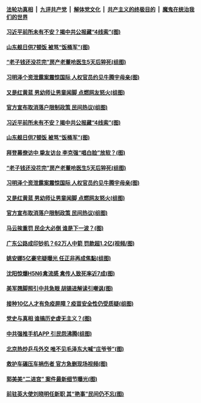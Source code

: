 ####  [法轮功真相](../../../../basic/blob/master/README.md?t=04151332) &nbsp;|&nbsp; [九评共产党](../../../../9ping.md/blob/master/README.md?t=04151332) &nbsp;|&nbsp; [解体党文化](../../../../jtdwh.md/blob/master/README.md?t=04151332)  &nbsp;|&nbsp; [共产主义的终极目的](../../../../gczydzjmd.md/blob/master/README.md?t=04151332) &nbsp;|&nbsp; [魔鬼在统治我们的世界](../../../../mgztzwmdsj.md/blob/master/README.md?t=04151332) 

#### [习近平前所未有不安？揭中共公报藏“4线索”(图)](../pages/p1/968794.md?t=04151332) 

#### [山东舰日供7顿饭 被骂“饭桶军”(图)](../pages/p1/968792.md?t=04151332) 

#### [“老子钱还没花完”房产老董呛医生5天后猝死(组图)](../pages/p1/968771.md?t=04151332) 

#### [习明泽个资泄露案震惊国际 人权官员约见牛腾宇母亲(图)](../pages/p1/968721.md?t=04151332) 

#### [又是红黄蓝 男幼师让男童闻脚 点燃网友怒火(组图)](../pages/p1/968734.md?t=04151332) 

#### [官方宣布取消落户限制政策 民间热议(组图)](../pages/p1/968700.md?t=04151332) 

#### [习近平前所未有不安？揭中共公报藏“4线索”(图)](../pages/p1/968794.md?t=04151332) 

#### [山东舰日供7顿饭 被骂“饭桶军”(图)](../pages/p1/968792.md?t=04151332) 

#### [拜登幕僚访中 挚友访台 李克强“唱白脸”放软？(图)](../pages/p1/968767.md?t=04151332) 

#### [“老子钱还没花完”房产老董呛医生5天后猝死(组图)](../pages/p1/968771.md?t=04151332) 

#### [习明泽个资泄露案震惊国际 人权官员约见牛腾宇母亲(图)](../pages/p1/968721.md?t=04151332) 

#### [又是红黄蓝 男幼师让男童闻脚 点燃网友怒火(组图)](../pages/p1/968734.md?t=04151332) 

#### [官方宣布取消落户限制政策 民间热议(组图)](../pages/p1/968700.md?t=04151332) 


#### [马云挨重罚 民企大必倒 谁是下一波？(图)](../pages/p1/968638.md?t=04151332) 

#### [广东公路成印钞机？62万人中箭 罚款超1.2亿(视频/图)](../pages/p1/968660.md?t=04151332) 

#### [姚安娜5亿豪宅疑曝光 任正非再成焦點(组图)](../pages/p1/968676.md?t=04151332) 

#### [沈阳惊爆H5N6禽流感 禽传人致死率近7成(图)](../pages/p1/968655.md?t=04151332) 

#### [美军翘脚照引中共急眼 胡锡进解读引嘲讽(图)](../pages/p1/968624.md?t=04151332) 

#### [接种10亿人才有免疫屏障？疫苗安全性仍受质疑(组图)](../pages/p1/968610.md?t=04151332) 

#### [党史与真相 谁搞历史虚无主义？(图)](../pages/p1/968558.md?t=04151332) 

#### [中共强推手机APP 引民怨沸腾(组图)](../pages/p1/968588.md?t=04151332) 

#### [北京热炒乒乓外交 唯不见毛泽东大喊“庄爷爷”(图)](../pages/p1/968524.md?t=04151332) 

#### [救护车碾压车祸伤者 官方急删现场视频(图)](../pages/p1/968571.md?t=04151332) 

#### [郭美美“二进宫” 案件最新细节曝光(图)](../pages/p1/968552.md?t=04151332) 

#### [前驻英大使刘晓明任新职 其“艳事”民间仍不忘(图)](../pages/p1/968505.md?t=04151332) 

